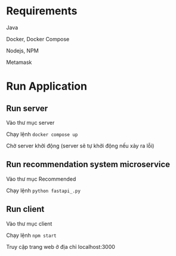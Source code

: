 # Requirements
Java

Docker, Docker Compose

Nodejs, NPM

Metamask


# Run Application
## Run server
Vào thư mục server

Chạy lệnh
`
    docker compose up
`

Chờ server khởi động (server sẽ tự khởi động nếu xảy ra lỗi)
## Run recommendation system microservice
Vào thư mục Recommended

Chạy lệnh
`
    python fastapi_.py
`

## Run client
Vào thư mục client

Chạy lệnh
`
    npm start
`

Truy cập trang web ở địa chỉ localhost:3000

